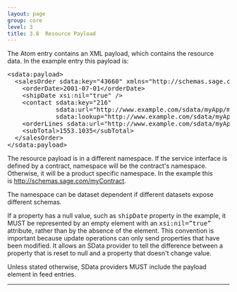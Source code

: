 ```yaml
---
layout: page
group: core
level: 3
title: 3.8  Resource Payload
---
```


The Atom entry contains an XML payload, which contains the resource data. In
the example entry this payload is:

<pre>&lt;sdata:payload&gt;
  &lt;salesOrder sdata:key="43660" xmlns="http://schemas.sage.com/myContract"&gt;
    &lt;orderDate&gt;2001-07-01&lt;/orderDate&gt;
    &lt;shipDate xsi:nil="true" /&gt;
    &lt;contact sdata:key="216" 
             sdata:url="http://www.example.com/sdata/myApp/myContract/-/contacts('216')" 
             sdata:lookup="http://www.example.com/sdata/myApp/myContract/-/contacts"/&gt;
    &lt;orderLines sdata:url="http://www.example.com/sdata/myApp/myContract/-/salesOrderLines?where=salesOrderID%20eq%2043660"/&gt;
    &lt;subTotal&gt;1553.1035&lt;/subTotal&gt;
  &lt;/salesOrder&gt;
&lt;/sdata:payload&gt;</pre>

The resource payload is in a different namespace. If the service
interface is defined by a contract, namespace will be the contract's namespace.
Otherwise, it will be a product specific namespace. In the example this
is&nbsp;http://schemas.sage.com/myContract. 

The namespace can&nbsp;be dataset dependent if different datasets expose different
schemas.

If a property has a null value, such as <tt>shipDate</tt>
property in the example, it MUST be represented by an empty element with an
<tt>xsi:nil=”true”</tt> attribute, rather than by the absence of the element.
This convention is important because update operations can only send&nbsp;properties
that have been modified. It&nbsp;allows an SData provider to tell the difference
between a property that&nbsp;is reset to null and a property that doesn't change
value.

Unless stated otherwise, SData providers MUST include the
payload element in feed entries.

* * *